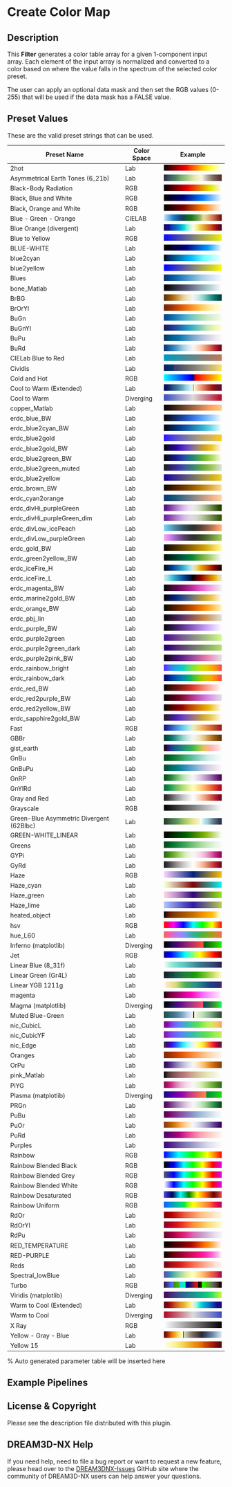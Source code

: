 # Create Color Map

## Description

This **Filter** generates a color table array for a given 1-component input array.  Each element of the input array
is normalized and converted to a color based on where the value falls in the spectrum of the selected color preset.

The user can apply an optional data mask and then set the RGB values (0-255) that will be used if the data mask has a FALSE
value.

## Preset Values

These are the valid preset strings that can be used.

| Preset Name | Color Space | Example |
|-------------|-------------|---------|
| 2hot | Lab | ![2hot](Images/ColorTable_2hot.png) |
| Asymmetrical Earth Tones (6_21b) | Lab | ![Asymmetrical Earth Tones (6_21b)](Images/ColorTable_Asymmetrical_Earth_Tones_(6_21b).png) |
| Black-Body Radiation | RGB | ![Black-Body Radiation](Images/ColorTable_Black-Body_Radiation.png) |
| Black, Blue and White | RGB | ![Black, Blue and White](Images/ColorTable_Black_Blue_and_White.png) |
| Black, Orange and White | RGB | ![Black, Orange and White](Images/ColorTable_Black_Orange_and_White.png) |
| Blue - Green - Orange | CIELAB | ![Blue - Green - Orange](Images/ColorTable_Blue_Green_Orange.png) |
| Blue Orange (divergent) | Lab | ![Blue Orange (divergent)](Images/ColorTable_Blue_Orange_(divergent).png) |
| Blue to Yellow | RGB | ![Blue to Yellow](Images/ColorTable_Blue_to_Yellow.png) |
| BLUE-WHITE | Lab | ![BLUE-WHITE](Images/ColorTable_BLUE-WHITE.png) |
| blue2cyan | Lab | ![blue2cyan](Images/ColorTable_blue2cyan.png) |
| blue2yellow | Lab | ![blue2yellow](Images/ColorTable_blue2yellow.png) |
| Blues | Lab | ![Blues](Images/ColorTable_Blues.png) |
| bone_Matlab | Lab | ![bone_Matlab](Images/ColorTable_bone_Matlab.png) |
| BrBG | Lab | ![BrBG](Images/ColorTable_BrBG.png) |
| BrOrYl | Lab | ![BrOrYl](Images/ColorTable_BrOrYl.png) |
| BuGn | Lab | ![BuGn](Images/ColorTable_BuGn.png) |
| BuGnYl | Lab | ![BuGnYl](Images/ColorTable_BuGnYl.png) |
| BuPu | Lab | ![BuPu](Images/ColorTable_BuPu.png) |
| BuRd | Lab | ![BuRd](Images/ColorTable_BuRd.png) |
| CIELab Blue to Red | Lab | ![CIELab Blue to Red](Images/ColorTable_CIELab_Blue_to_Red.png) |
| Cividis | Lab | ![Cividis](Images/ColorTable_Cividis.png) |
| Cold and Hot | RGB | ![Cold and Hot](Images/ColorTable_Cold_and_Hot.png) |
| Cool to Warm (Extended) | Lab | ![Cool to Warm (Extended)](Images/ColorTable_Cool_to_Warm_(Extended).png) |
| Cool to Warm | Diverging | ![Cool to Warm](Images/ColorTable_Cool_to_Warm.png) |
| copper_Matlab | Lab | ![copper_Matlab](Images/ColorTable_copper_Matlab.png) |
| erdc_blue_BW | Lab | ![erdc_blue_BW](Images/ColorTable_erdc_blue_BW.png) |
| erdc_blue2cyan_BW | Lab | ![erdc_blue2cyan_BW](Images/ColorTable_erdc_blue2cyan_BW.png) |
| erdc_blue2gold | Lab | ![erdc_blue2gold](Images/ColorTable_erdc_blue2gold.png) |
| erdc_blue2gold_BW | Lab | ![erdc_blue2gold_BW](Images/ColorTable_erdc_blue2gold_BW.png) |
| erdc_blue2green_BW | Lab | ![erdc_blue2green_BW](Images/ColorTable_erdc_blue2green_BW.png) |
| erdc_blue2green_muted | Lab | ![erdc_blue2green_muted](Images/ColorTable_erdc_blue2green_muted.png) |
| erdc_blue2yellow | Lab | ![erdc_blue2yellow](Images/ColorTable_erdc_blue2yellow.png) |
| erdc_brown_BW | Lab | ![erdc_brown_BW](Images/ColorTable_erdc_brown_BW.png) |
| erdc_cyan2orange | Lab | ![erdc_cyan2orange](Images/ColorTable_erdc_cyan2orange.png) |
| erdc_divHi_purpleGreen | Lab | ![erdc_divHi_purpleGreen](Images/ColorTable_erdc_divHi_purpleGreen.png) |
| erdc_divHi_purpleGreen_dim | Lab | ![erdc_divHi_purpleGreen_dim](Images/ColorTable_erdc_divHi_purpleGreen_dim.png) |
| erdc_divLow_icePeach | Lab | ![erdc_divLow_icePeach](Images/ColorTable_erdc_divLow_icePeach.png) |
| erdc_divLow_purpleGreen | Lab | ![erdc_divLow_purpleGreen](Images/ColorTable_erdc_divLow_purpleGreen.png) |
| erdc_gold_BW | Lab | ![erdc_gold_BW](Images/ColorTable_erdc_gold_BW.png) |
| erdc_green2yellow_BW | Lab | ![erdc_green2yellow_BW](Images/ColorTable_erdc_green2yellow_BW.png) |
| erdc_iceFire_H | Lab | ![erdc_iceFire_H](Images/ColorTable_erdc_iceFire_H.png) |
| erdc_iceFire_L | Lab | ![erdc_iceFire_L](Images/ColorTable_erdc_iceFire_L.png) |
| erdc_magenta_BW | Lab | ![erdc_magenta_BW](Images/ColorTable_erdc_magenta_BW.png) |
| erdc_marine2gold_BW | Lab | ![erdc_marine2gold_BW](Images/ColorTable_erdc_marine2gold_BW.png) |
| erdc_orange_BW | Lab | ![erdc_orange_BW](Images/ColorTable_erdc_orange_BW.png) |
| erdc_pbj_lin | Lab | ![erdc_pbj_lin](Images/ColorTable_erdc_pbj_lin.png) |
| erdc_purple_BW | Lab | ![erdc_purple_BW](Images/ColorTable_erdc_purple_BW.png) |
| erdc_purple2green | Lab | ![erdc_purple2green](Images/ColorTable_erdc_purple2green.png) |
| erdc_purple2green_dark | Lab | ![erdc_purple2green_dark](Images/ColorTable_erdc_purple2green_dark.png) |
| erdc_purple2pink_BW | Lab | ![erdc_purple2pink_BW](Images/ColorTable_erdc_purple2pink_BW.png) |
| erdc_rainbow_bright | Lab | ![erdc_rainbow_bright](Images/ColorTable_erdc_rainbow_bright.png) |
| erdc_rainbow_dark | Lab | ![erdc_rainbow_dark](Images/ColorTable_erdc_rainbow_dark.png) |
| erdc_red_BW | Lab | ![erdc_red_BW](Images/ColorTable_erdc_red_BW.png) |
| erdc_red2purple_BW | Lab | ![erdc_red2purple_BW](Images/ColorTable_erdc_red2purple_BW.png) |
| erdc_red2yellow_BW | Lab | ![erdc_red2yellow_BW](Images/ColorTable_erdc_red2yellow_BW.png) |
| erdc_sapphire2gold_BW | Lab | ![erdc_sapphire2gold_BW](Images/ColorTable_erdc_sapphire2gold_BW.png) |
| Fast | RGB | ![Fast](Images/ColorTable_Fast.png) |
| GBBr | Lab | ![GBBr](Images/ColorTable_GBBr.png) |
| gist_earth | Lab | ![gist_earth](Images/ColorTable_gist_earth.png) |
| GnBu | Lab | ![GnBu](Images/ColorTable_GnBu.png) |
| GnBuPu | Lab | ![GnBuPu](Images/ColorTable_GnBuPu.png) |
| GnRP | Lab | ![GnRP](Images/ColorTable_GnRP.png) |
| GnYlRd | Lab | ![GnYlRd](Images/ColorTable_GnYlRd.png) |
| Gray and Red | Lab | ![Gray and Red](Images/ColorTable_Gray_and_Red.png) |
| Grayscale | RGB | ![Grayscale](Images/ColorTable_Grayscale.png) |
| Green-Blue Asymmetric Divergent (62Blbc) | Lab | ![Green-Blue Asymmetric Divergent (62Blbc)](Images/ColorTable_Green-Blue_Asymmetric_Divergent_(62Blbc).png) |
| GREEN-WHITE_LINEAR | Lab | ![GREEN-WHITE_LINEAR](Images/ColorTable_GREEN-WHITE_LINEAR.png) |
| Greens | Lab | ![Greens](Images/ColorTable_Greens.png) |
| GYPi | Lab | ![GYPi](Images/ColorTable_GYPi.png) |
| GyRd | Lab | ![GyRd](Images/ColorTable_GyRd.png) |
| Haze | RGB | ![Haze](Images/ColorTable_Haze.png) |
| Haze_cyan | Lab | ![Haze_cyan](Images/ColorTable_Haze_cyan.png) |
| Haze_green | Lab | ![Haze_green](Images/ColorTable_Haze_green.png) |
| Haze_lime | Lab | ![Haze_lime](Images/ColorTable_Haze_lime.png) |
| heated_object | Lab | ![heated_object](Images/ColorTable_heated_object.png) |
| hsv | RGB | ![hsv](Images/ColorTable_hsv.png) |
| hue_L60 | Lab | ![hue_L60](Images/ColorTable_hue_L60.png) |
| Inferno (matplotlib) | Diverging | ![Inferno (matplotlib)](Images/ColorTable_Inferno_(matplotlib).png) |
| Jet | RGB | ![Jet](Images/ColorTable_Jet.png) |
| Linear Blue (8_31f) | Lab | ![Linear Blue (8_31f)](Images/ColorTable_Linear_Blue_(8_31f).png) |
| Linear Green (Gr4L) | Lab | ![Linear Green (Gr4L)](Images/ColorTable_Linear_Green_(Gr4L).png) |
| Linear YGB 1211g | Lab | ![Linear YGB 1211g](Images/ColorTable_Linear_YGB_1211g.png) |
| magenta | Lab | ![magenta](Images/ColorTable_magenta.png) |
| Magma (matplotlib) | Diverging | ![Magma (matplotlib)](Images/ColorTable_Magma_(matplotlib).png) |
| Muted Blue-Green | Lab | ![Muted Blue-Green](Images/ColorTable_Muted_Blue-Green.png) |
| nic_CubicL | Lab | ![nic_CubicL](Images/ColorTable_nic_CubicL.png) |
| nic_CubicYF | Lab | ![nic_CubicYF](Images/ColorTable_nic_CubicYF.png) |
| nic_Edge | Lab | ![nic_Edge](Images/ColorTable_nic_Edge.png) |
| Oranges | Lab | ![Oranges](Images/ColorTable_Oranges.png) |
| OrPu | Lab | ![OrPu](Images/ColorTable_OrPu.png) |
| pink_Matlab | Lab | ![pink_Matlab](Images/ColorTable_pink_Matlab.png) |
| PiYG | Lab | ![PiYG](Images/ColorTable_PiYG.png) |
| Plasma (matplotlib) | Diverging | ![Plasma (matplotlib)](Images/ColorTable_Plasma_(matplotlib).png) |
| PRGn | Lab | ![PRGn](Images/ColorTable_PRGn.png) |
| PuBu | Lab | ![PuBu](Images/ColorTable_PuBu.png) |
| PuOr | Lab | ![PuOr](Images/ColorTable_PuOr.png) |
| PuRd | Lab | ![PuRd](Images/ColorTable_PuRd.png) |
| Purples | Lab | ![Purples](Images/ColorTable_Purples.png) |
| Rainbow | RGB | ![Rainbow](Images/ColorTable_Rainbow.png) |
| Rainbow Blended Black | RGB | ![Rainbow Blended Black](Images/ColorTable_Rainbow_Blended_Black.png) |
| Rainbow Blended Grey | RGB | ![Rainbow Blended Grey](Images/ColorTable_Rainbow_Blended_Grey.png) |
| Rainbow Blended White | RGB | ![Rainbow Blended White](Images/ColorTable_Rainbow_Blended_White.png) |
| Rainbow Desaturated | RGB | ![Rainbow Desaturated](Images/ColorTable_Rainbow_Desaturated.png) |
| Rainbow Uniform | RGB | ![Rainbow Uniform](Images/ColorTable_Rainbow_Uniform.png) |
| RdOr | Lab | ![RdOr](Images/ColorTable_RdOr.png) |
| RdOrYl | Lab | ![RdOrYl](Images/ColorTable_RdOrYl.png) |
| RdPu | Lab | ![RdPu](Images/ColorTable_RdPu.png) |
| RED_TEMPERATURE | Lab | ![RED_TEMPERATURE](Images/ColorTable_RED_TEMPERATURE.png) |
| RED-PURPLE | Lab | ![RED-PURPLE](Images/ColorTable_RED-PURPLE.png) |
| Reds | Lab | ![Reds](Images/ColorTable_Reds.png) |
| Spectral_lowBlue | Lab | ![Spectral_lowBlue](Images/ColorTable_Spectral_lowBlue.png) |
| Turbo | RGB | ![Turbo](Images/ColorTable_Turbo.png) |
| Viridis (matplotlib) | Diverging | ![Viridis (matplotlib)](Images/ColorTable_Viridis_(matplotlib).png) |
| Warm to Cool (Extended) | Lab | ![Warm to Cool (Extended)](Images/ColorTable_Warm_to_Cool_(Extended).png) |
| Warm to Cool | Diverging | ![Warm to Cool](Images/ColorTable_Warm_to_Cool.png) |
| X Ray | RGB | ![X Ray](Images/ColorTable_X_Ray.png) |
| Yellow - Gray - Blue | Lab | ![Yellow - Gray - Blue](Images/ColorTable_Yellow_Gray_Blue.png) |
| Yellow 15 | Lab | ![Yellow 15](Images/ColorTable_Yellow_15.png) |

% Auto generated parameter table will be inserted here

## Example Pipelines

## License & Copyright

Please see the description file distributed with this plugin.

## DREAM3D-NX Help

If you need help, need to file a bug report or want to request a new feature, please head over to the [DREAM3DNX-Issues](https://github.com/BlueQuartzSoftware/DREAM3DNX-Issues/discussions) GitHub site where the community of DREAM3D-NX users can help answer your questions.
